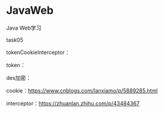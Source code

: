 # JavaWeb
Java Web学习

task05

tokenCookieInterceptor：

token：

des加密：

cookie：https://www.cnblogs.com/lanxiamo/p/5889285.html

interceptor：https://zhuanlan.zhihu.com/p/43484367